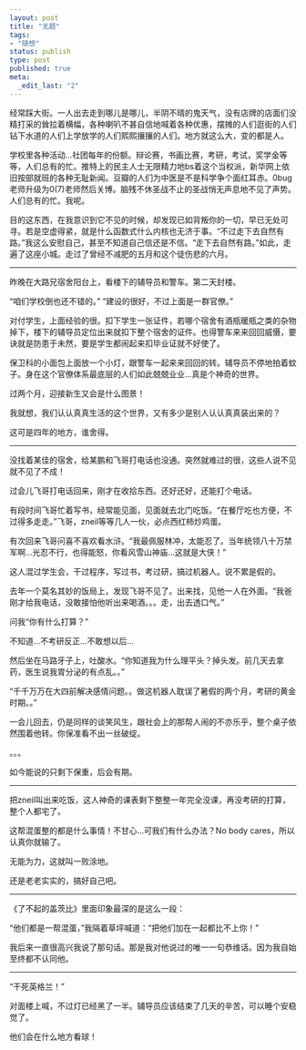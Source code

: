 ```yaml
---
layout: post
title: "无题"
tags: 
- "随想"
status: publish
type: post
published: true
meta: 
  _edit_last: "2"
---
```


经常踩大街。一人出去走到哪儿是哪儿，半阴不晴的鬼天气，没有店牌的店面们没精打采的耸拉着横幅，各种喇叭不甚自信地喊着各种优惠，摆摊的人们逛街的人们钻下水道的人们上学放学的人们熙熙攘攘的人们。地方就这么大，变的都是人。

学校里各种活动...社团每年的份额。辩论赛，书画比赛，考研，考试，奖学金等等，人们总有的忙。推特上的民主人士无限精力地bs着这个当权派，新华网上依旧按部就班的各种无耻新闻。豆瓣的人们为中医是不是科学争个面红耳赤。0bug老师升级为0(7)老师然后关博。脑残不休圣战不止的圣战悄无声息地不见了声势。人们总有的忙。我呢。

目的这东西，在我意识到它不见的时候，却发现已如背叛你的一切，早已无处可寻。若是空虚得紧，就是什么函数式什么内核也无济于事。“不过走下去自然有路。”我这么安慰自己，甚至不知道自己信还是不信。“走下去自然有路。”如此，走遍了这座小城。走过了曾经不减肥的五月和这个徒伤悲的六月。

----

昨晚在大路兄宿舍阳台上，看楼下的辅导员和警车。第二天封楼。

“咱们学校倒也还不错的。”
“建设的很好，不过上面是一群官僚。”

对付学生，上面经验的很。扣下学生一张证件，若哪个宿舍有酒瓶暖瓶之类的杂物掉下，楼下的辅导员定位出来就扣下整个宿舍的证件。也得警车来来回回威慑，要诀就是防患于未然，要是学生都闹起来扣毕业证就不好使了。

保卫科的小面包上面放一个小灯，跟警车一起来来回回的转。辅导员不停地拍着蚊子。身在这个官僚体系最底层的人们如此兢兢业业...真是个神奇的世界。

过两个月，迎接新生又会是什么图景！

我就想，我们认认真真生活的这个世界，又有多少是别人认认真真装出来的？

这可是四年的地方，谁舍得。

----

没找着某佳的宿舍，给某鹏和飞哥打电话也没通。突然就难过的很，这些人说不见就不见了不成！

过会儿飞哥打电话回来，刚才在收拾东西。还好还好，还能打个电话。

有段时间飞哥忙着写书，经常能见面，见面就去北门吃饭。“在餐厅吃也方便，不过得多走走。”飞哥，zneil等等几人一伙，必点西红柿炒鸡蛋。

有次回来飞哥问喜不喜欢看水浒。“我最佩服林冲，太能忍了。当年统领八十万禁军啊...光忍不行，也得能怒，你看风雪山神庙...这就是大侠！”

这人混过学生会，干过程序，写过书，考过研，搞过机器人。说不累是假的。

去年一个莫名其妙的饭局上，发现飞哥不见了。出来找，见他一人在外面。“我爸刚才给我电话，没敢接怕他听出来喝酒。。。走，出去透口气。”

问我“你有什么打算？”

不知道...不考研反正...不敢想以后...

然后坐在马路牙子上，吐酸水。“你知道我为什么理平头？掉头发。前几天去拿药，医生说我胃分泌的有点乱。。”

“千千万万在大四前解决感情问题。。做这机器人耽误了暑假的两个月，考研的黄金时期。。”

一会儿回去，仍是同样的谈笑风生，跟社会上的那帮人闹的不亦乐乎，整个桌子依然围着他转。你保准看不出一丝破绽。

。。。

如今能说的只剩下保重，后会有期。

-----

把zneil叫出来吃饭，这人神奇的课表剩下整整一年完全没课，再没考研的打算，整个人都宅了。

这帮混蛋整的都是什么事情！不甘心...可我们有什么办法？No body cares，所以认真你就输了。

无能为力，这就叫一败涂地。

还是老老实实的，搞好自己吧。

-----

《了不起的盖茨比》里面印象最深的是这么一段：

“他们都是一帮混蛋，”我隔着草坪喊道：“把他们加在一起都比不上你！”

我后来一直很高兴我说了那句话。那是我对他说过的唯一一句恭维话。因为我自始至终都不认同他。

-----

“干死英格兰！”

对面楼上喊，不过灯已经黑了一半。辅导员应该结束了几天的辛苦，可以睡个安稳觉了。

他们会在什么地方看球！
